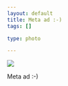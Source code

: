 ```yaml
--- 
layout: default
title: Meta ad :-)
tags: []

type: photo

---
```

<img src="http://28.media.tumblr.com/flw03FWAI7vdq4efGeX5bdEH_500.jpg" />

Meta ad :-)
